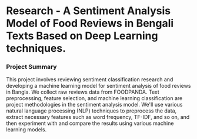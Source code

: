 
<h1>Research - A Sentiment Analysis Model of Food Reviews in Bengali Texts Based on Deep Learning techniques.</h1>

<h3> Project Summary</h3>

<p>
This project involves reviewing sentiment classification research and developing a machine learning
model for sentiment analysis of food reviews in Bangla. We collect raw reviews data from FOODPANDA. Text preprocessing, feature selection, and machine learning
classification are project methodologies in the sentiment analysis model. We'll use various natural
language processing (NLP) techniques to preprocess the data, extract necessary features such as word
frequency, TF-IDF, and so on, and then experiment with and compare the results using various machine
learning models.
</p>

